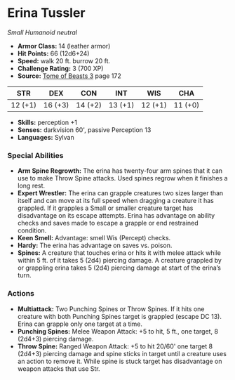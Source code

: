 # Erina Tussler

*Small* *Humanoid* *neutral*

- **Armor Class:** 14 (leather armor)
- **Hit Points:** 66 (12d6+24)
- **Speed:** walk 20 ft. burrow 20 ft.
- **Challenge Rating:** 3 (700 XP)
- **Source:** [Tome of Beasts 3](https://koboldpress.com/kpstore/product/tome-of-beasts-3-for-5th-edition/) page 172

| STR | DEX | CON | INT | WIS | CHA |
| --- | --- | --- | --- | --- | --- |
| 12 (+1) | 16 (+3) | 14 (+2) | 13 (+1) | 12 (+1) | 11 (+0) |

- **Skills:** perception +1
- **Senses:** darkvision 60', passive Perception 13
- **Languages:** Sylvan
### Special Abilities
- **Arm Spine Regrowth:** The erina has twenty-four arm spines that it can use to make Throw Spine attacks. Used spines regrow when it finishes a long rest. 
- **Expert Wrestler:** The erina can grapple creatures two sizes larger than itself and can move at its full speed when dragging a creature it has grappled. If it grapples a Small or smaller creature target has disadvantage on its escape attempts. Erina has advantage on ability checks and saves made to escape a grapple or end restrained condition.
- **Keen Smell:** Advantage: smell Wis (Percept) checks.
- **Hardy:** The erina has advantage on saves vs. poison.
- **Spines:** A creature that touches erina or hits it with melee attack while within 5 ft. of it takes 5 (2d4) piercing damage. A creature grappled by or grappling erina takes 5 (2d4) piercing damage at start of the erina’s turn.
### Actions
- **Multiattack:** Two Punching Spines or Throw Spines. If it hits one creature with both Punching Spines target is grappled (escape DC 13). Erina can grapple only one target at a time.
- **Punching Spines:** Melee Weapon Attack: +5 to hit, 5 ft., one target, 8 (2d4+3) piercing damage.
- **Throw Spine:** Ranged Weapon Attack: +5 to hit 20/60' one target 8 (2d4+3) piercing damage and spine sticks in target until a creature uses an action to remove it. While spine is stuck target has disadvantage on weapon attacks that use Str.


